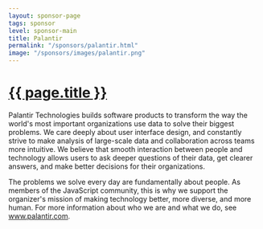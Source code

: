 ```yaml
---
layout: sponsor-page
tags: sponsor
level: sponsor-main
title: Palantir
permalink: "/sponsors/palantir.html"
image: "/sponsors/images/palantir.png"
---
```


<h1 class="sponsor">
  <a href="{{page.permalink}}">{{ page.title }}</a>
</h1>

Palantir Technologies builds software products to transform the way the world's most important organizations use data to solve their biggest problems. We care deeply about user interface design, and constantly strive to make analysis of large-scale data and collaboration across teams more intuitive. We believe that smooth interaction between people and technology allows users to ask deeper questions of their data, get clearer answers, and make better decisions for their organizations.

The problems we solve every day are fundamentally about people. As members of the JavaScript community, this is why we support the organizer's mission of making technology better, more diverse, and more human. For more information about who we are and what we do, see www.palantir.com.
